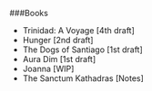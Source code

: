 ###Books

* Trinidad: A Voyage [4th draft]
* Hunger [2nd draft]
* The Dogs of Santiago [1st draft]
* Aura Dim [1st draft]
* Joanna [WIP]
* The Sanctum Kathadras [Notes]